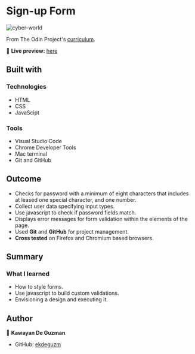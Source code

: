 # Sign-up Form

![cyber-world](https://user-images.githubusercontent.com/35510088/194231052-3087d055-ae65-48d9-b1e9-4abd27997aa1.gif)

From The Odin Project's [curriculum](https://www.theodinproject.com/lessons/node-path-intermediate-html-and-css-sign-up-form).

🔗 **Live preview:** [here](https://ekdeguzm.github.io/sign_up_form/)

## Built with

### Technologies

* HTML
* CSS
* JavaScipt

### Tools

* Visual Studio Code
* Chrome Developer Tools
* Mac terminal
* Git and GitHub

## Outcome

* Checks for password with a minimum of eight characters that includes at leased one special character, and one number.
* Collect user data specifying input types.
* Use javascript to check if password fields match.
* Displays error messages for form validation within the elements of the page.
* Used **Git** and **GitHub** for project management.
* **Cross tested** on Firefox and Chromium based browsers.

## Summary

### What I learned

* How to style forms.
* Use javascript to build custom validations.
* Envisioning a design and executing it.

## Author

👤 **Kawayan De Guzman**
* GitHub: [ekdeguzm](https://github.com/ekdeguzm)

